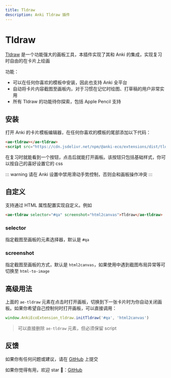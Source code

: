 ```yaml
---
title: Tldraw
description: Anki Tldraw 插件
---
```


# Tldraw

[Tldraw](https://tldraw.com/) 是一个功能强大的画板工具，本插件实现了其和 Anki 的集成，实现复习时自由的在卡片上绘画

功能：

- 可以在任何你喜欢的模板中安装，因此也支持 Anki 全平台
- 自动将卡片内容截图至画板内，对于习惯在记忆时绘图、打草稿的用户非常实用
- 所有 Tldraw 的功能待你探索，包括 Apple Pencil 支持


## 安装

打开 Anki 的卡片模板编辑器，在任何你喜欢的模板的尾部添加以下代码：

```html
<ae-tldraw></ae-tldraw>
<script src="https://cdn.jsdelivr.net/npm/@anki-eco/extensions/dist/tldraw.js" defer></script>
```

在复习时就能看到一个按钮，点击后就能打开画板。该按钮只包括基础样式，你可以按自己的喜好设置它的 css

::: warning
请在 Anki 设置中禁用滑动手势控制，否则会和画板操作冲突
:::

## 自定义

支持通过 HTML 属性配置实现自定义。例如

```html
<ae-tldraw selector="#qa" screenshot="html2canvas">Tldraw</ae-tldraw>
```

### selector

指定截图至画板的元素选择器，默认是 `#qa`

### screenshot

指定截图至画板的方式，默认是 `html2canvas`，如果使用中遇到截图布局异常等可切换至 `html-to-image`

## 高级用法

上面的 `ae-tldraw` 元素在点击时打开画板，切换到下一张卡片时为你自动关闭画板。如果你希望自己控制何时打开画板，可以直接调用：

```js
window.AnkiEcoExtension_tldraw.initTldraw('#qa', 'html2canvas')
```

> 可以直接删除 `ae-tldraw` 元素，但必须保留 script

## 反馈

如果你有任何问题或建议，请在 [GitHub](https://github.com/ikkz/anki-eco/issues) 上提交

如果你觉得有用，欢迎 star 🌟：[GitHub](https://github.com/ikkz/anki-eco)
